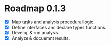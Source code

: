 # Roadmap 0.1.3

- [X] Map tasks and analysis procedural logic.
- [X] Define interfaces and declare typed functions.
- [X] Develop & run analysis.
- [X] Analyze & docuemnt results.
